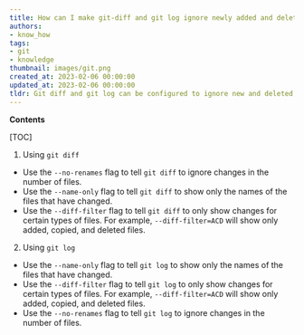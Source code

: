```yaml
---
title: How can I make git-diff and git log ignore newly added and deleted files?
authors:
- know_how
tags:
- git
- knowledge
thumbnail: images/git.png
created_at: 2023-02-06 00:00:00
updated_at: 2023-02-06 00:00:00
tldr: Git diff and git log can be configured to ignore new and deleted files using the `--diff-filter=ACMRTUXB` flag.
---
```


**Contents**

[TOC]

1. Using `git diff`
  - Use the `--no-renames` flag to tell `git diff` to ignore changes in the number of files.
  - Use the `--name-only` flag to tell `git diff` to show only the names of the files that have changed.
  - Use the `--diff-filter` flag to tell `git diff` to only show changes for certain types of files. For example, `--diff-filter=ACD` will show only added, copied, and deleted files.

2. Using `git log`
  - Use the `--name-only` flag to tell `git log` to show only the names of the files that have changed.
  - Use the `--diff-filter` flag to tell `git log` to only show changes for certain types of files. For example, `--diff-filter=ACD` will show only added, copied, and deleted files.
  - Use the `--no-renames` flag to tell `git log` to ignore changes in the number of files.
